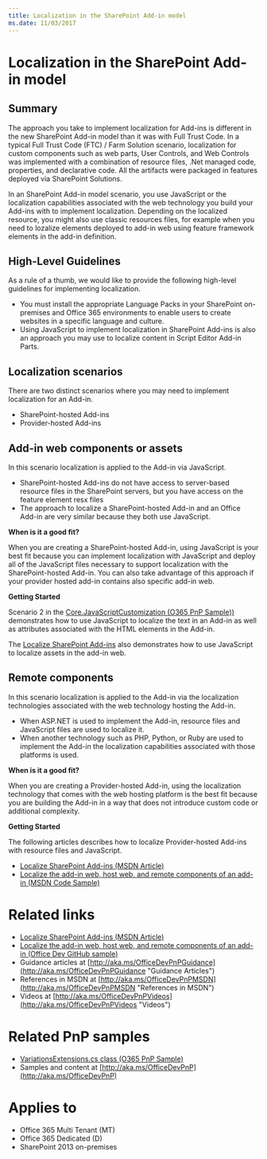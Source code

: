 ```yaml
---
title: Localization in the SharePoint Add-in model
ms.date: 11/03/2017
---
```

Localization in the SharePoint Add-in model
===========================================

Summary
-------

The approach you take to implement localization for Add-ins is different in the new SharePoint Add-in model than it was with Full Trust Code. In a typical Full Trust Code (FTC) / Farm Solution scenario, localization for custom components such as web parts, User Controls, and Web Controls was implemented with a combination of resource files, .Net managed code, properties, and declarative code.  All the artifacts were packaged in features deployed via SharePoint Solutions.

In an SharePoint Add-in model scenario, you use JavaScript or the localization capabilities associated with the web technology you build your Add-ins with to implement localization. Depending on the localized resource, you might also use classic resources files, for example when you need to lozalize elements deployed to add-in web using feature framework elements in the add-in definition.

High-Level Guidelines
---------------------

As a rule of a thumb, we would like to provide the following high-level guidelines for implementing localization.

- You must install the appropriate Language Packs in your SharePoint on-premises and Office 365 environments to enable users to create websites in a specific language and culture.
- Using JavaScript to implement localization in SharePoint Add-ins is also an approach you may use to localize content in Script Editor Add-in Parts. 

Localization scenarios
----------------------

There are two distinct scenarios where you may need to implement localization for an Add-in.

- SharePoint-hosted Add-ins
- Provider-hosted Add-ins

Add-in web components or assets
-------------------------
In this scenario localization is applied to the Add-in via JavaScript.

- SharePoint-hosted Add-ins do not have access to server-based resource files in the SharePoint servers, but you have access on the feature element resx files 
- The approach to localize a SharePoint-hosted Add-in and an Office Add-in are very similar because they both use JavaScript.

**When is it a good fit?**

When you are creating a SharePoint-hosted Add-in, using JavaScript is your best fit because you can implement localization with JavaScript and deploy all of the JavaScript files necessary to support localization with the SharePoint-hosted Add-in. You can also take advantage of this approach if your provider hosted add-in contains also specific add-in web.

**Getting Started**

Scenario 2 in the [Core.JavaScriptCustomization (O365 PnP Sample))](https://github.com/SharePoint/PnP/tree/master/Samples/Core.JavaScriptCustomization) demonstrates how to use JavaScript to localize the text in an Add-in as well as attributes associated with the HTML elements in the Add-in.

The [Localize SharePoint Add-ins](https://msdn.microsoft.com/en-us/library/fp179919(v=office.15).aspx) also demonstrates how to use JavaScript to localize assets in the add-in web.

Remote components
-------------------------
In this scenario localization is applied to the Add-in via the localization technologies associated with the web technology hosting the Add-in.

- When ASP.NET is used to implement the Add-in, resource files and JavaScript files are used to localize it.
- When another technology such as PHP, Python, or Ruby are used to implement the Add-in the localization capabilities associated with those platforms is used.

**When is it a good fit?**

When you are creating a Provider-hosted Add-in, using the localization technology that comes with the web hosting platform is the best fit because you are building the Add-in in a way that does not introduce custom code or additional complexity.

**Getting Started**

The following articles describes how to localize Provider-hosted Add-ins with resource files and JavaScript.

- [Localize SharePoint Add-ins (MSDN Article)](https://msdn.microsoft.com/en-us/library/fp179919(v=office.15).aspx)
- [Localize the add-in web, host web, and remote components of an add-in  (MSDN Code Sample)](https://code.msdn.microsoft.com/office/SharePoint-2013-Bookstore-328060fc)

Related links
=============

- [Localize SharePoint Add-ins (MSDN Article)](https://msdn.microsoft.com/en-us/library/fp179919(v=office.15).aspx)
- [Localize the add-in web, host web, and remote components of an add-in  (Office Dev GitHub sample)](https://github.com/SharePoint/SharePoint-Add-in-Localization)
- Guidance articles at [http://aka.ms/OfficeDevPnPGuidance](http://aka.ms/OfficeDevPnPGuidance "Guidance Articles")
- References in MSDN at [http://aka.ms/OfficeDevPnPMSDN](http://aka.ms/OfficeDevPnPMSDN "References in MSDN")
- Videos at [http://aka.ms/OfficeDevPnPVideos](http://aka.ms/OfficeDevPnPVideos "Videos")

Related PnP samples
===================

- [VariationsExtensions.cs class (O365 PnP Sample)](https://github.com/SharePoint/PnP-Sites-Core/tree/master/Core/OfficeDevPnP.Core/AppModelExtensions/VariationExtensions.cs)
- Samples and content at [http://aka.ms/OfficeDevPnP](http://aka.ms/OfficeDevPnP)

Applies to
==========
- Office 365 Multi Tenant (MT)
- Office 365 Dedicated (D)
- SharePoint 2013 on-premises
